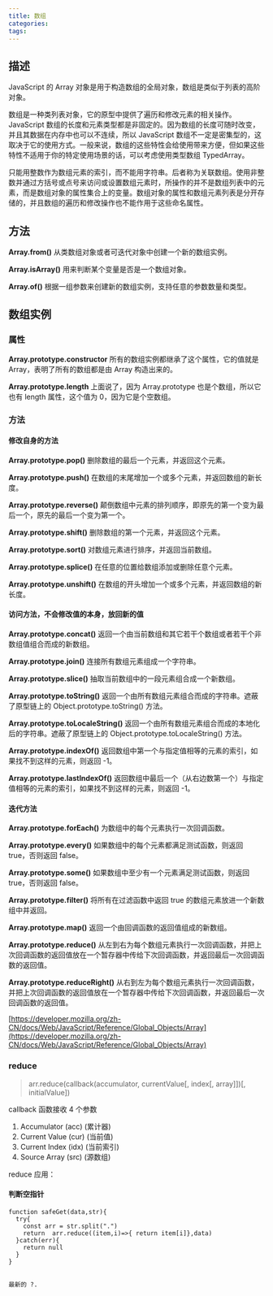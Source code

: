 ```yaml
---
title: 数组
categories:
tags:
---
```


## 描述

JavaScript 的 Array 对象是用于构造数组的全局对象，数组是类似于列表的高阶对象。

数组是一种类列表对象，它的原型中提供了遍历和修改元素的相关操作。JavaScript 数组的长度和元素类型都是非固定的。因为数组的长度可随时改变，并且其数据在内存中也可以不连续，所以 JavaScript 数组不一定是密集型的，这取决于它的使用方式。一般来说，数组的这些特性会给使用带来方便，但如果这些特性不适用于你的特定使用场景的话，可以考虑使用类型数组 TypedArray。

只能用整数作为数组元素的索引，而不能用字符串。后者称为关联数组。使用非整数并通过方括号或点号来访问或设置数组元素时，所操作的并不是数组列表中的元素，而是数组对象的属性集合上的变量。数组对象的属性和数组元素列表是分开存储的，并且数组的遍历和修改操作也不能作用于这些命名属性。

## 方法

**Array.from()**
从类数组对象或者可迭代对象中创建一个新的数组实例。

**Array.isArray()**
用来判断某个变量是否是一个数组对象。

**Array.of()**
根据一组参数来创建新的数组实例，支持任意的参数数量和类型。

## 数组实例

### 属性

**Array.prototype.constructor**
所有的数组实例都继承了这个属性，它的值就是 Array，表明了所有的数组都是由 Array 构造出来的。

**Array.prototype.length**
上面说了，因为 Array.prototype 也是个数组，所以它也有 length 属性，这个值为 0，因为它是个空数组。

### 方法

#### 修改自身的方法

**Array.prototype.pop()**
删除数组的最后一个元素，并返回这个元素。

**Array.prototype.push()**
在数组的末尾增加一个或多个元素，并返回数组的新长度。

**Array.prototype.reverse()**
颠倒数组中元素的排列顺序，即原先的第一个变为最后一个，原先的最后一个变为第一个。

**Array.prototype.shift()**
删除数组的第一个元素，并返回这个元素。

**Array.prototype.sort()**
对数组元素进行排序，并返回当前数组。

**Array.prototype.splice()**
在任意的位置给数组添加或删除任意个元素。

**Array.prototype.unshift()**
在数组的开头增加一个或多个元素，并返回数组的新长度。

#### 访问方法，不会修改值的本身，放回新的值

**Array.prototype.concat()**
返回一个由当前数组和其它若干个数组或者若干个非数组值组合而成的新数组。

**Array.prototype.join()**
连接所有数组元素组成一个字符串。

**Array.prototype.slice()**
抽取当前数组中的一段元素组合成一个新数组。

**Array.prototype.toString()**
返回一个由所有数组元素组合而成的字符串。遮蔽了原型链上的 Object.prototype.toString() 方法。

**Array.prototype.toLocaleString()**
返回一个由所有数组元素组合而成的本地化后的字符串。遮蔽了原型链上的 Object.prototype.toLocaleString() 方法。

**Array.prototype.indexOf()**
返回数组中第一个与指定值相等的元素的索引，如果找不到这样的元素，则返回 -1。

**Array.prototype.lastIndexOf()**
返回数组中最后一个（从右边数第一个）与指定值相等的元素的索引，如果找不到这样的元素，则返回 -1。

#### 迭代方法

**Array.prototype.forEach()**
为数组中的每个元素执行一次回调函数。

**Array.prototype.every()**
如果数组中的每个元素都满足测试函数，则返回 true，否则返回 false。

**Array.prototype.some()**
如果数组中至少有一个元素满足测试函数，则返回 true，否则返回 false。

**Array.prototype.filter()**
将所有在过滤函数中返回 true 的数组元素放进一个新数组中并返回。

**Array.prototype.map()**
返回一个由回调函数的返回值组成的新数组。

**Array.prototype.reduce()**
从左到右为每个数组元素执行一次回调函数，并把上次回调函数的返回值放在一个暂存器中传给下次回调函数，并返回最后一次回调函数的返回值。

**Array.prototype.reduceRight()**
从右到左为每个数组元素执行一次回调函数，并把上次回调函数的返回值放在一个暂存器中传给下次回调函数，并返回最后一次回调函数的返回值。

[https://developer.mozilla.org/zh-CN/docs/Web/JavaScript/Reference/Global_Objects/Array](https://developer.mozilla.org/zh-CN/docs/Web/JavaScript/Reference/Global_Objects/Array)

### reduce

> arr.reduce(callback(accumulator, currentValue[, index[, array]])[, initialValue])

callback 函数接收 4 个参数

1. Accumulator (acc) (累计器)
2. Current Value (cur) (当前值)
3. Current Index (idx) (当前索引)
4. Source Array (src) (源数组)

reduce 应用：

#### 判断空指针

```
function safeGet(data,str){
  try{
    const arr = str.split(".")
    return  arr.reduce((item,i)=>{ return item[i]},data)
  }catch(err){
    return null
  }
}


最新的 ?.
```
